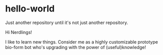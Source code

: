 # hello-world
Just another repository until it's not just another repository.

Hi Nerdlings!

I like to learn new things. Consider me as a highly customizable prototype bio-form bot who's upgrading with the power of (useful)knowledge!
